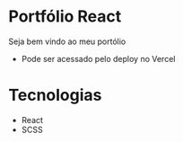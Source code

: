 # Portfólio React
Seja bem vindo ao meu portólio
 - Pode ser acessado pelo deploy no Vercel
# Tecnologias
- React
- SCSS